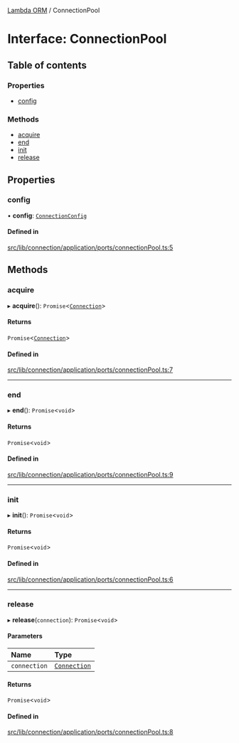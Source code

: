 [Lambda ORM](../README.md) / ConnectionPool

# Interface: ConnectionPool

## Table of contents

### Properties

- [config](ConnectionPool.md#config)

### Methods

- [acquire](ConnectionPool.md#acquire)
- [end](ConnectionPool.md#end)
- [init](ConnectionPool.md#init)
- [release](ConnectionPool.md#release)

## Properties

### config

• **config**: [`ConnectionConfig`](ConnectionConfig.md)

#### Defined in

[src/lib/connection/application/ports/connectionPool.ts:5](https://github.com/FlavioLionelRita/lambdaorm/blob/a5d1cf0f/src/lib/connection/application/ports/connectionPool.ts#L5)

## Methods

### acquire

▸ **acquire**(): `Promise`\<[`Connection`](Connection.md)\>

#### Returns

`Promise`\<[`Connection`](Connection.md)\>

#### Defined in

[src/lib/connection/application/ports/connectionPool.ts:7](https://github.com/FlavioLionelRita/lambdaorm/blob/a5d1cf0f/src/lib/connection/application/ports/connectionPool.ts#L7)

___

### end

▸ **end**(): `Promise`\<`void`\>

#### Returns

`Promise`\<`void`\>

#### Defined in

[src/lib/connection/application/ports/connectionPool.ts:9](https://github.com/FlavioLionelRita/lambdaorm/blob/a5d1cf0f/src/lib/connection/application/ports/connectionPool.ts#L9)

___

### init

▸ **init**(): `Promise`\<`void`\>

#### Returns

`Promise`\<`void`\>

#### Defined in

[src/lib/connection/application/ports/connectionPool.ts:6](https://github.com/FlavioLionelRita/lambdaorm/blob/a5d1cf0f/src/lib/connection/application/ports/connectionPool.ts#L6)

___

### release

▸ **release**(`connection`): `Promise`\<`void`\>

#### Parameters

| Name | Type |
| :------ | :------ |
| `connection` | [`Connection`](Connection.md) |

#### Returns

`Promise`\<`void`\>

#### Defined in

[src/lib/connection/application/ports/connectionPool.ts:8](https://github.com/FlavioLionelRita/lambdaorm/blob/a5d1cf0f/src/lib/connection/application/ports/connectionPool.ts#L8)
